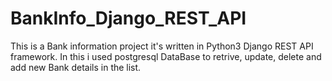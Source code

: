 # BankInfo_Django_REST_API

This is a Bank information project it's written in Python3 Django REST API framework.
In this i used postgresql DataBase to retrive, update, delete and add new Bank details in the list.
